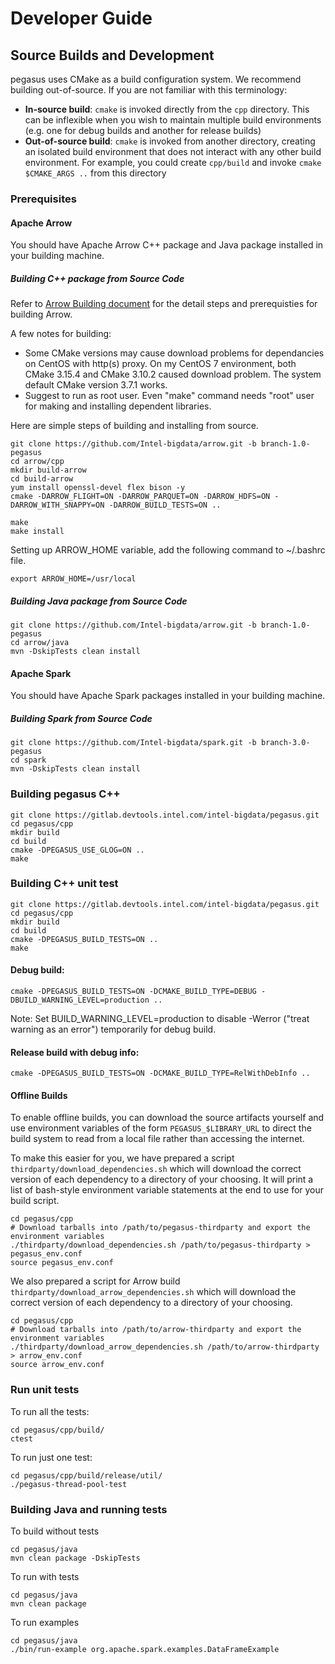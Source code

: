 # Developer Guide

## Source Builds and Development
pegasus uses CMake as a build configuration system. We recommend building
out-of-source. If you are not familiar with this terminology:

* **In-source build**: ``cmake`` is invoked directly from the ``cpp``
  directory. This can be inflexible when you wish to maintain multiple build
  environments (e.g. one for debug builds and another for release builds)
* **Out-of-source build**: ``cmake`` is invoked from another directory,
  creating an isolated build environment that does not interact with any other
  build environment. For example, you could create ``cpp/build`` and
  invoke ``cmake $CMAKE_ARGS ..`` from this directory

### Prerequisites

#### Apache Arrow
You should have Apache Arrow C++ package and Java package installed in your building machine.

##### Building C++ package from Source Code
Refer to [Arrow Building document](https://arrow.apache.org/docs/developers/cpp.html#building) for the detail steps and prerequisties for building Arrow.

A few notes for building:
- Some CMake versions may cause download problems for dependancies on CentOS with http(s) proxy. On my CentOS 7 environment, both CMake 3.15.4 and CMake 3.10.2 caused download problem. The system default CMake version 3.7.1 works.
- Suggest to run as root user. Even "make" command needs "root" user for making and installing dependent libraries.

Here are simple steps of building and installing from source.

```
git clone https://github.com/Intel-bigdata/arrow.git -b branch-1.0-pegasus
cd arrow/cpp
mkdir build-arrow
cd build-arrow
yum install openssl-devel flex bison -y
cmake -DARROW_FLIGHT=ON -DARROW_PARQUET=ON -DARROW_HDFS=ON -DARROW_WITH_SNAPPY=ON -DARROW_BUILD_TESTS=ON ..

make
make install
```

Setting up ARROW_HOME variable, add the following command to ~/.bashrc file.
```
export ARROW_HOME=/usr/local
```

##### Building Java package from Source Code

```
git clone https://github.com/Intel-bigdata/arrow.git -b branch-1.0-pegasus
cd arrow/java
mvn -DskipTests clean install
```

#### Apache Spark
You should have Apache Spark packages installed in your building machine.

##### Building Spark from Source Code

```
git clone https://github.com/Intel-bigdata/spark.git -b branch-3.0-pegasus
cd spark
mvn -DskipTests clean install
```

### Building pegasus C++

```
git clone https://gitlab.devtools.intel.com/intel-bigdata/pegasus.git
cd pegasus/cpp
mkdir build
cd build
cmake -DPEGASUS_USE_GLOG=ON ..
make
```

### Building C++ unit test
```
git clone https://gitlab.devtools.intel.com/intel-bigdata/pegasus.git
cd pegasus/cpp
mkdir build
cd build
cmake -DPEGASUS_BUILD_TESTS=ON ..
make
```
#### Debug build:
```
cmake -DPEGASUS_BUILD_TESTS=ON -DCMAKE_BUILD_TYPE=DEBUG -DBUILD_WARNING_LEVEL=production ..
```
Note: Set BUILD_WARNING_LEVEL=production to disable -Werror ("treat warning as an error") temporarily for debug build.
#### Release build with debug info:
```
cmake -DPEGASUS_BUILD_TESTS=ON -DCMAKE_BUILD_TYPE=RelWithDebInfo ..
```
#### Offline Builds

To enable offline builds, you can download the source artifacts yourself and
use environment variables of the form ``PEGASUS_$LIBRARY_URL`` to direct the
build system to read from a local file rather than accessing the internet.

To make this easier for you, we have prepared a script
``thirdparty/download_dependencies.sh`` which will download the correct version
of each dependency to a directory of your choosing. It will print a list of
bash-style environment variable statements at the end to use for your build
script.
```
cd pegasus/cpp
# Download tarballs into /path/to/pegasus-thirdparty and export the environment variables
./thirdparty/download_dependencies.sh /path/to/pegasus-thirdparty > pegasus_env.conf
source pegasus_env.conf
```

We also prepared a script for Arrow build ``thirdparty/download_arrow_dependencies.sh`` which will download the correct version of each dependency to a directory of your choosing.
```
cd pegasus/cpp
# Download tarballs into /path/to/arrow-thirdparty and export the environment variables
./thirdparty/download_arrow_dependencies.sh /path/to/arrow-thirdparty > arrow_env.conf
source arrow_env.conf
```

### Run unit tests
To run all the tests:
```
cd pegasus/cpp/build/
ctest
```
To run just one test:
```
cd pegasus/cpp/build/release/util/
./pegasus-thread-pool-test
```

### Building Java and running tests
To build without tests
```
cd pegasus/java
mvn clean package -DskipTests

```
To run with tests
```
cd pegasus/java
mvn clean package

```
To run examples
```
cd pegasus/java
./bin/run-example org.apache.spark.examples.DataFrameExample

```
